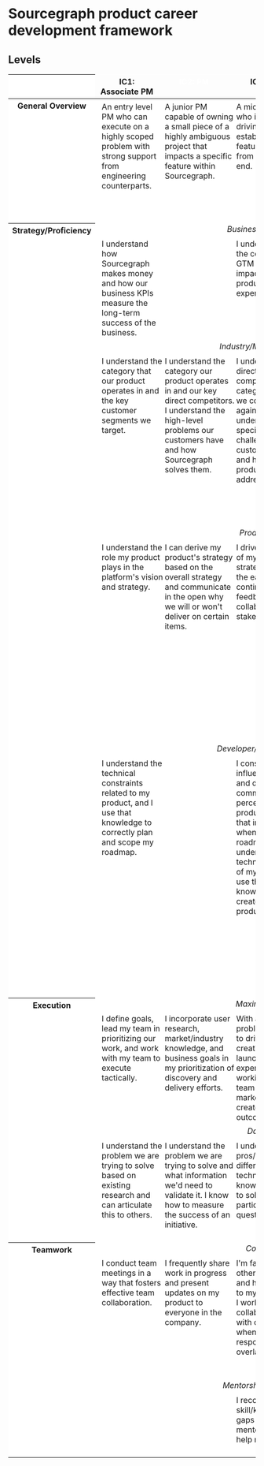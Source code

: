 # Sourcegraph product career development framework

<style>
  .container {
    --width: 1300px;
  }
  .levels-table {
    --ic1-color: var(--sg-sky-blue);
    --ic2-color: var(--sg-vivid-violet);
    --ic3-color: var(--sg-mint);
    --ic4-color: var(--sg-vermillion);
    --ic5-color: var(--sg-lemon);

    table-layout: fixed;
  }
  .ic1 {
    --category-color: var(--ic1-color);
  }
  .ic2 {
    --category-color: var(--ic2-color);
  }
  .ic3 {
    --category-color: var(--ic3-color);
  }
  .ic4 {
    --category-color: var(--ic4-color);
  }
  .ic5 {
    --category-color: var(--ic5-color);
  }
  .levels-table :is(td, th) {
    vertical-align: top;
    background: white;
  }
  .levels-table [id] {
    /* Account for sticky table header */
    scroll-margin-top: calc(var(--header-height) + 2.25rem);
  }
  thead th:first-child {
    width: 20ch;
  }
  thead th.category-title {
    text-align: center;
    border-color: white;
    background: var(--category-color);
  }
  thead th:is(.ic2, .ic4) {
    color: white;
  }
  /*
  Repeat the category color as a border color after each category summary.
  Safari doesn't respect different border colors below a cell spanning multiple columns,
  so we need to draw borders on wrapper elements instead.
  */
  .levels-table .category-summary {
    border-top: none;
    padding: 0;
  }
  .category-summary > .wrapper {
    /* Note that absolute positioning wouldn't work here because <td>s can't be position: relative in Firefox. */
    width: 100%;
    height: 100%;
    padding: 6px 13px;
    display: block;
    border-top: 1px solid var(--category-color);
  }
  .level {
    white-space: nowrap;
  }
  .levels-table td[colspan] {
    text-align: center;
  }
  .level-summary, .category-summaries-row {
    font-style: italic;
  }
  .level-summary {
    border-bottom: none !important;
  }
  .levels-table td.tbd {
    vertical-align: middle;
    text-align: left;
    padding: 2.5rem;
  }
</style>

## Levels

<table class="levels-table">

  <thead>
    <tr>
      <th scope="col" class="sticky"></th>
      <th scope="col" class="category-title ic1 sticky">IC1: Associate PM</th>
      <th scope="col" class="category-title ic2 sticky">IC2: PM</th>
      <th scope="col" class="category-title ic3 sticky">IC3: PM</th>
      <th scope="col" class="category-title ic4 sticky">IC4: Senior PM</th>
      <th scope="col" class="category-title ic5 sticky">IC5: Staff PM</th>
    </tr>
  </thead>

  <tbody>
    <!-- General Overview -->
    <tr>
      <th id="gen-overview" scope="row" rowspan="1" class="level"><a class="anchor" href="#gen-overview"></a>General Overview</th>
      <td class="category-summary ic1">
        <div class="wrapper">
          An entry level PM who can execute on a highly scoped problem with strong support from engineering counterparts.
        </div>
      </td>
      <td class="category-summary ic2">
        <div class="wrapper">
          A junior PM capable of owning a small piece of a highly ambiguous project that impacts a specific feature within Sourcegraph.
        </div>
      </td>
      <td class="category-summary ic3">
        <div class="wrapper">
          A mid-career PM who is confident driving an established feature or product from beginning to end.
        </div>
      </td>
      <td class="category-summary ic4">
        <div class="wrapper">
          A PM capable of executing an ambiguous, cross-functional project to completion that shapes the future of Sourcegraph's business.
        </div>
      </td>
      <td class="category-summary ic5">
        <div class="wrapper">
          A very experienced PM, capable of efficiently driving multiple cross-functional projects in a highly autonomous way while understanding the impact of their work to Sourcegraph and the broad market as a whole.
        </div>
      </td>
    </tr>
    <!-- Strategy/Proficiency -->
    <tr>
      <th id="strategy-proficiency" scope="row" rowspan="9" class="level"><a class="anchor" href="#strategy-proficiency"></a>Strategy/Proficiency</th>
    </tr>
    <tr>
      <td colspan="5" class="level-summary">Business/GTM Strategy</td>
    </tr>
    <tr>
      <td class="category-summary ic1">
        <div class="wrapper">
          I understand how Sourcegraph makes money and how our business KPIs measure the long-term success of the business.
        </div>
      </td>
      <td class="category-summary ic2">
        <div class="wrapper">
        </div>
      </td>
      <td class="category-summary ic3">
        <div class="wrapper">
          I understand how the company's GTM strategy impacts the product experience.
        </div>
      </td>
      <td class="category-summary ic4">
        <div class="wrapper">
          I partner with the GTM team to support GTM growth within existing features.
        </div>
      </td>
      <td class="category-summary ic5">
        <div class="wrapper">
          I leverage new product opportunities to expand Sourcegraph into new GTM channels/markets and kickstart new levers of growth.
        </div>
      </td>
    </tr>
    <tr>
      <td colspan="5" class="level-summary">Industry/Market Knowledge</td>
    </tr>
    <tr>
      <td class="category-summary ic1">
        <div class="wrapper">
        I understand the category that our product operates in and the key customer segments we target.
        </div>
      </td>
      <td class="category-summary ic2">
        <div class="wrapper">
        I understand the category our product operates in and our key direct competitors. I understand the high-level problems our customers have and how Sourcegraph solves them.
        </div>
      </td>
      <td class="category-summary ic3">
        <div class="wrapper">
        I understand the direct key competitors in our category and how we compare against them. I understand specific challenges our customers face and how our product(s) address these.
        </div>
      </td>
      <td class="category-summary ic4">
        <div class="wrapper">
        I understand direct and indirect competitors in our category, how we can compare and where we could invest to win. I have built relationships with key customers, understand their specific needs and work collaboratively with them to build solutions.
        </div>
      </td>
      <td class="category-summary ic5">
        <div class="wrapper">
        I understand and identify where there are opportunities in adjacent product categories, or creating new product categories that would benefit our business.
        </div>
      </td>
    </tr>
    <tr>
      <td colspan="5" class="level-summary">Product Strategy</td>
    </tr>
    <tr>
      <td class="category-summary ic1">
        <div class="wrapper">
        I understand the role my product plays in the platform's vision and strategy.
        </div>
      </td>
      <td class="category-summary ic2">
        <div class="wrapper">
        I can derive my product's strategy based on the overall strategy and communicate in the open why we will or won't deliver on certain items.
        </div>
      </td>
      <td class="category-summary ic3">
        <div class="wrapper">
        I drive the creation of my product's strategy based on the early and continuous feedback of and collaboration with stakeholders.
        </div>
      </td>
      <td class="category-summary ic4">
        <div class="wrapper">
        I drive the long term vision of my product(s) and influence the overarching product vision. I create a strategy that identifies the key challenges we may face and how we overcome them to maximise the impact we have. I continue to iterate and adapt the strategy based on new input and communicate this transparently.
        </div>
      </td>
      <td class="category-summary ic5">
        <div class="wrapper">
        I efficiently seek net-new product opportunities that expand Sourcegraph into new markets by exploring strategic opportunities to buy or partner with external companies.
        </div>
      </td>
    </tr>
    <tr>
      <td colspan="5" class="level-summary">Developer/Technical Intuition</td>
    </tr>
    <tr>
      <td class="category-summary ic1">
        <div class="wrapper">
        I understand the technical constraints related to my product, and I use that knowledge to correctly plan and scope my roadmap.
        </div>
      </td>
      <td class="category-summary ic2">
        <div class="wrapper">
        </div>
      </td>
      <td class="category-summary ic3">
        <div class="wrapper">
        I consider how influential devs and dev communities will perceive my product and take that into account when planning my roadmap. I understand the technical aspects of my product and use that knowledge to create a better product.
        </div>
      </td>
      <td class="category-summary ic4">
        <div class="wrapper">
        I understand how influential devs and dev communities will perceive my product, and I effectively communicate with them directly in a way that gains us new knowledge and/or respect. I deeply understand the technical aspects of my product and use that knowledge to create a better product that meets particularly complex technical requirements.
        </div>
      </td>
      <td class="category-summary ic5">
        <div class="wrapper">
        I am known and respected by influential devs and dev communities in my product area, and I use that to increase the odds of success for my product. I use my technical intuition to create a better product in ways that rely on brand new approaches and/or my nuanced understanding of the evolving technical landscape of product area.
        </div>
      </td>
    </tr>
    <!-- Execution -->
    <tr>
      <th id="ic2" scope="row" rowspan="5" class="level"><a class="anchor" href="#ic2"></a>Execution</th>
    </tr>
    <tr>
      <td colspan="5" class="level-summary">Maximizing Impact</td>
    </tr>
    <tr>
      <td class="category-summary ic1">
        <div class="wrapper">
          I define goals, lead my team in prioritizing our work, and work with my team to execute tactically.
        </div>
      </td>
      <td class="category-summary ic2">
        <div class="wrapper">
          I incorporate user research, market/industry knowledge, and business goals in my prioritization of discovery and delivery efforts.
        </div>
      </td>
      <td class="category-summary ic3">
        <div class="wrapper">
          With a scoped problem, I am able to drive the creation and launch of an experience by working cross-team (i.e. product marketing) to create shared outcomes.
        </div>
      </td>
      <td class="category-summary ic4">
        <div class="wrapper">
          Given a rough direction based on critical business needs, I will create the right outcome, based on an understanding of the market and customer.
        </div>
      </td>
      <td class="category-summary ic5">
        <div class="wrapper">
          I am able to efficiently execute cross-Sourcegraph efforts in highly ambiguous and often risky projects for Sourcegraph.
        </div>
      </td>
    </tr>
    <tr>
      <td colspan="5" class="level-summary">Data-Driven</td>
    </tr>
    <tr>
      <td class="category-summary ic1">
        <div class="wrapper">
          I understand the problem we are trying to solve based on existing research and can articulate this to others.
        </div>
      </td>
      <td class="category-summary ic2">
        <div class="wrapper">
          I understand the problem we are trying to solve and what information we'd need to validate it. I know how to measure the success of an initiative.
        </div>
      </td>
      <td class="category-summary ic3">
        <div class="wrapper">
          I understand the pros/cons of different research techniques and know what to use to solve a particular question.
        </div>
      </td>
      <td class="category-summary ic4">
        <div class="wrapper">
          I am able to clearly define research questions and leverage multiple research methods to gather sufficient data to answer my question.
        </div>
      </td>
      <td class="category-summary ic5">
        <div class="wrapper">
          I am able to clearly define research questions, leverage multiple research methods and define net-new methods when required.
        </div>
      </td>
    </tr>
    <!-- Teamwork -->
    <tr>
      <th id="ic2" scope="row" rowspan="5" class="level"><a class="anchor" href="#ic2"></a>Teamwork</th>
    </tr>
    <tr>
      <td colspan="5" class="level-summary">Collaboration</td>
    </tr>
    <tr>
      <td class="category-summary ic1">
        <div class="wrapper">
          I conduct team meetings in a way that fosters effective team collaboration.
        </div>
      </td>
      <td class="category-summary ic2">
        <div class="wrapper">
          I frequently share work in progress and present updates on my product to everyone in the company.
        </div>
      </td>
      <td class="category-summary ic3">
        <div class="wrapper">
          I'm familiar with other teams' work and how it relates to my team's work. I work collaboratively with other teams when responsibilities overlap.
        </div>
      </td>
      <td class="category-summary ic4">
        <div class="wrapper">
          I lead cross-functional collaboration to deliver outcomes that improve user experience. Teams recognize how I create and communicate my strategy and apply it with their teams.
        </div>
      </td>
      <td class="category-summary ic5">
        <div class="wrapper">
          The business depends on me to successfully manage cross-functional initiatives.
        </div>
      </td>
    </tr>
    <tr>
      <td colspan="5" class="level-summary">Mentorship and Coaching</td>
    </tr>
    <tr>
      <td class="category-summary ic1">
        <div class="wrapper">
        </div>
      </td>
      <td class="category-summary ic2">
        <div class="wrapper">
        </div>
      </td>
      <td class="category-summary ic3">
        <div class="wrapper">
          I recognize my skill/knowledge gaps and seek out mentors who can help me grow.
        </div>
      </td>
      <td class="category-summary ic4">
        <div class="wrapper">
          I actively serve as a mentor to a team member working on a project related to my own.
        </div>
      </td>
      <td class="category-summary ic5">
        <div class="wrapper">
          I actively serve as mentors to junior team members and other less experienced PMs.
        </div>
      </td>
    </tr>
  </tbody>
</table>